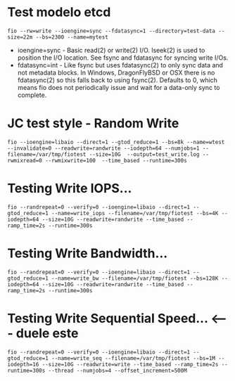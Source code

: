 # Test modelo etcd 
~~~
fio --rw=write --ioengine=sync --fdatasync=1 --directory=test-data --size=22m --bs=2300 --name=mytest
~~~

* ioengine=sync - Basic read(2) or write(2) I/O. lseek(2) is used to position the I/O location. See fsync and fdatasync for syncing write I/Os.
* fdatasync=int - Like fsync but uses fdatasync(2) to only sync data and not metadata blocks. In Windows, DragonFlyBSD or OSX there is no fdatasync(2) so this falls back to using fsync(2). Defaults to 0, which means fio does not periodically issue and wait for a data-only sync to complete.

# JC test style - Random Write 
~~~
fio --ioengine=libaio --direct=1 --gtod_reduce=1 --bs=8k --name=wtest  --invalidate=0 --readwrite=randwrite --iodepth=64 --numjobs=1 --filename=/var/tmp/fiotest --size=10G  --output=test_write.log --rwmixread=0 --rwmixwrite=100  --time_based --runtime=300s
~~~

# Testing Write IOPS...
~~~
fio --randrepeat=0 --verify=0 --ioengine=libaio --direct=1 --gtod_reduce=1 --name=write_iops --filename=/var/tmp/fiotest --bs=4K --iodepth=64 --size=10G --readwrite=randwrite --time_based --ramp_time=2s --runtime=300s
~~~

# Testing Write Bandwidth...
~~~
fio --randrepeat=0 --verify=0 --ioengine=libaio --direct=1 --gtod_reduce=1 --name=write_bw --filename=/var/tmp/fiotest --bs=128K --iodepth=64 --size=10G --readwrite=randwrite --time_based --ramp_time=2s --runtime=300s
~~~

# Testing Write Sequential Speed... <--- duele este 
~~~
fio --randrepeat=0 --verify=0 --ioengine=libaio --direct=1 --gtod_reduce=1 --name=write_seq --filename=/var/tmp/fiotest --bs=1M --iodepth=16 --size=10G --readwrite=write --time_based --ramp_time=2s --runtime=300s --thread --numjobs=4 --offset_increment=500M
~~~
